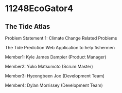 # 11248EcoGator4
## The Tide Atlas 
Problem Statement 1: Climate Change Related Problems

The Tide Prediction Web Application to help fishermen

Member1: Kyle James Dampier (Product Manager) 

Member2: Yuko Matsumoto (Scrum Master) 

Member3: Hyeongbeen Joo (Development Team) 

Member4: Dylan Morrissey (Development Team) 
